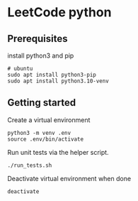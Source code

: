 # LeetCode python

## Prerequisites

install python3 and pip

```shell
# ubuntu
sudo apt install python3-pip
sudo apt install python3.10-venv
```

## Getting started

Create a virtual environment

```shell
python3 -m venv .env
source .env/bin/activate
```

Run unit tests via the helper script.

```shell
./run_tests.sh
```

Deactivate virtual environment when done

```shell
deactivate
```
